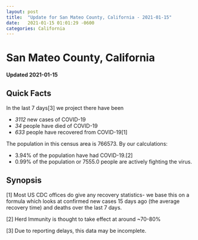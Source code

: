 ```yaml
---
layout: post
title:  "Update for San Mateo County, California - 2021-01-15"
date:   2021-01-15 01:01:29 -0600
categories: California
---
```


# San Mateo County, California
#### Updated 2021-01-15

## Quick Facts

In the last 7 days[3] we project there have been
- *3112* new cases of COVID-19
- *34* people have died of COVID-19
- *633* people have recovered from COVID-19[1]

The population in this census area is 766573. By our calculations:
- 3.94% of the population have had COVID-19.[2]
- 0.99% of the population or 7555.0 people are actively fighting the virus.

## Synopsis




[1] Most US CDC offices do give any recovery statistics- we base this on a formula which looks at confirmed new cases
15 days ago (the average recovery time) and deaths over the last 7 days.

[2] Herd Immunity is thought to take effect at around ~70-80%

[3] Due to reporting delays, this data may be incomplete.
 
    